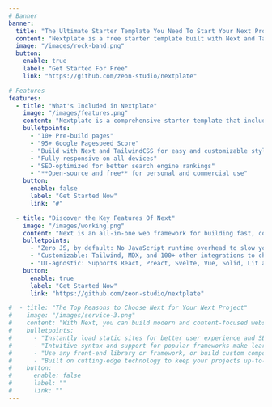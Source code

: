 ```yaml
---
# Banner
banner:
  title: "The Ultimate Starter Template You Need To Start Your Next Project"
  content: "Nextplate is a free starter template built with Next and TailwindCSS, providing everything you need to jumpstart your Next project and save valuable time."
  image: "/images/rock-band.png"
  button:
    enable: true
    label: "Get Started For Free"
    link: "https://github.com/zeon-studio/nextplate"

# Features
features:
  - title: "What's Included in Nextplate"
    image: "/images/features.png"
    content: "Nextplate is a comprehensive starter template that includes everything you need to get started with your Next project. What's Included in Nextplate"
    bulletpoints:
      - "10+ Pre-build pages"
      - "95+ Google Pagespeed Score"
      - "Build with Next and TailwindCSS for easy and customizable styling"
      - "Fully responsive on all devices"
      - "SEO-optimized for better search engine rankings"
      - "**Open-source and free** for personal and commercial use"
    button:
      enable: false
      label: "Get Started Now"
      link: "#"

  - title: "Discover the Key Features Of Next"
    image: "/images/working.png"
    content: "Next is an all-in-one web framework for building fast, content-focused websites. It offers a range of exciting features for developers and website creators. Some of the key features are:"
    bulletpoints:
      - "Zero JS, by default: No JavaScript runtime overhead to slow you down."
      - "Customizable: Tailwind, MDX, and 100+ other integrations to choose from."
      - "UI-agnostic: Supports React, Preact, Svelte, Vue, Solid, Lit and more."
    button:
      enable: true
      label: "Get Started Now"
      link: "https://github.com/zeon-studio/nextplate"

#  - title: "The Top Reasons to Choose Next for Your Next Project"
#    image: "/images/service-3.png"
#    content: "With Next, you can build modern and content-focused websites without sacrificing performance or ease of use."
#    bulletpoints:
#      - "Instantly load static sites for better user experience and SEO."
#      - "Intuitive syntax and support for popular frameworks make learning and using Next a breeze."
#      - "Use any front-end library or framework, or build custom components, for any project size."
#      - "Built on cutting-edge technology to keep your projects up-to-date with the latest web standards."
#    button:
#      enable: false
#      label: ""
#      link: ""
---
```

